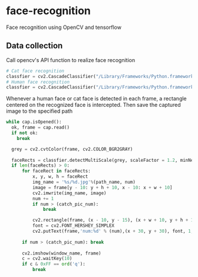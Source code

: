 # face-recognition
Face recognition using OpenCV and tensorflow

## Data collection
Call opencv's API function to realize face recognition
```Python
# Cat face recognition
classfier = cv2.CascadeClassifier("/Library/Frameworks/Python.framework/Versions/3.7/lib/python3.7/site-packages/cv2/data/haarcascade_frontalcatface.xml")
# Human face recognition
classfier = cv2.CascadeClassifier("/Library/Frameworks/Python.framework/Versions/3.7/lib/python3.7/site-packages/cv2/data/haarcascade_frontalface_default.xml")
```
Whenever a human face or cat face is detected in each frame, a rectangle centered on the recognized face is intercepted. Then save the captured image to the specified path
```Python
while cap.isOpened():
  ok, frame = cap.read()
  if not ok:            
    break       

  grey = cv2.cvtColor(frame, cv2.COLOR_BGR2GRAY)           
        
  faceRects = classfier.detectMultiScale(grey, scaleFactor = 1.2, minNeighbors = 3, minSize = (32, 32))
  if len(faceRects) > 0:                                 
      for faceRect in faceRects:
          x, y, w, h = faceRect                        
          img_name = '%s/%d.jpg'%(path_name, num)                
          image = frame[y - 10: y + h + 10, x - 10: x + w + 10]
          cv2.imwrite(img_name, image)                                                    
          num += 1                
          if num > (catch_pic_num):
              break

          cv2.rectangle(frame, (x - 10, y - 15), (x + w + 10, y + h + 15), color, 2)
          font = cv2.FONT_HERSHEY_SIMPLEX
          cv2.putText(frame,'num:%d' % (num),(x + 30, y + 30), font, 1, (255,0,255),4)                
        
      if num > (catch_pic_num): break                
                       
      cv2.imshow(window_name, frame)        
      c = cv2.waitKey(10)
      if c & 0xFF == ord('q'):
          break   
```
